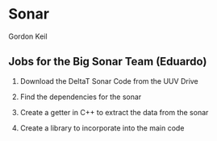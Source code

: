 # Sonar 

Gordon Keil

## Jobs for the Big Sonar Team (Eduardo)

1. Download the DeltaT Sonar Code from the UUV Drive

2. Find the dependencies for the sonar

3. Create a getter in C++ to extract the data from the sonar 

4. Create a library to incorporate into the main code
  
  
